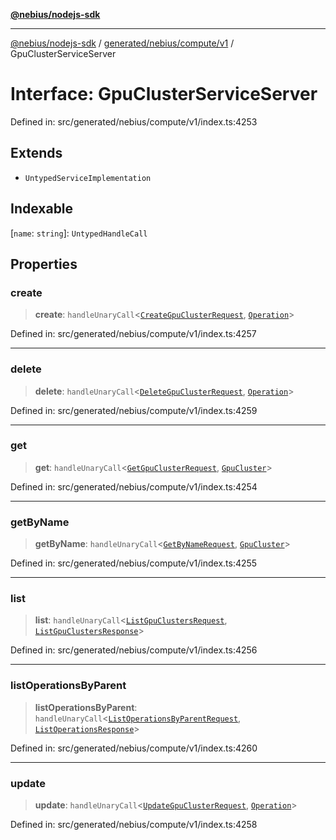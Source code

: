 [**@nebius/nodejs-sdk**](../../../../../README.md)

***

[@nebius/nodejs-sdk](../../../../../README.md) / [generated/nebius/compute/v1](../README.md) / GpuClusterServiceServer

# Interface: GpuClusterServiceServer

Defined in: src/generated/nebius/compute/v1/index.ts:4253

## Extends

- `UntypedServiceImplementation`

## Indexable

\[`name`: `string`\]: `UntypedHandleCall`

## Properties

### create

> **create**: `handleUnaryCall`\<[`CreateGpuClusterRequest`](CreateGpuClusterRequest.md), [`Operation`](../../../common/v1/interfaces/Operation.md)\>

Defined in: src/generated/nebius/compute/v1/index.ts:4257

***

### delete

> **delete**: `handleUnaryCall`\<[`DeleteGpuClusterRequest`](DeleteGpuClusterRequest.md), [`Operation`](../../../common/v1/interfaces/Operation.md)\>

Defined in: src/generated/nebius/compute/v1/index.ts:4259

***

### get

> **get**: `handleUnaryCall`\<[`GetGpuClusterRequest`](GetGpuClusterRequest.md), [`GpuCluster`](GpuCluster.md)\>

Defined in: src/generated/nebius/compute/v1/index.ts:4254

***

### getByName

> **getByName**: `handleUnaryCall`\<[`GetByNameRequest`](../../../common/v1/interfaces/GetByNameRequest.md), [`GpuCluster`](GpuCluster.md)\>

Defined in: src/generated/nebius/compute/v1/index.ts:4255

***

### list

> **list**: `handleUnaryCall`\<[`ListGpuClustersRequest`](ListGpuClustersRequest.md), [`ListGpuClustersResponse`](ListGpuClustersResponse.md)\>

Defined in: src/generated/nebius/compute/v1/index.ts:4256

***

### listOperationsByParent

> **listOperationsByParent**: `handleUnaryCall`\<[`ListOperationsByParentRequest`](ListOperationsByParentRequest.md), [`ListOperationsResponse`](../../../common/v1/interfaces/ListOperationsResponse.md)\>

Defined in: src/generated/nebius/compute/v1/index.ts:4260

***

### update

> **update**: `handleUnaryCall`\<[`UpdateGpuClusterRequest`](UpdateGpuClusterRequest.md), [`Operation`](../../../common/v1/interfaces/Operation.md)\>

Defined in: src/generated/nebius/compute/v1/index.ts:4258
